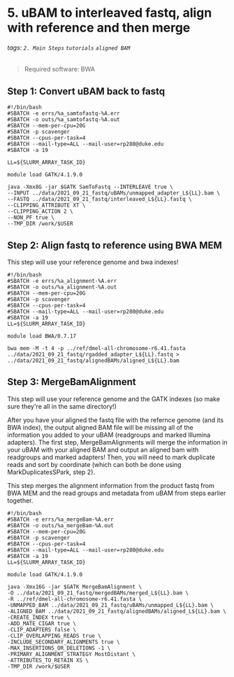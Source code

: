 # 5. uBAM to interleaved fastq, align with reference and then merge 
###### tags: `2. Main Steps` `tutorials` `aligned BAM`
> Required software: BWA

## Step 1: Convert uBAM back to fastq

```
#!/bin/bash
#SBATCH -e errs/%a_samtofastq-%A.err 
#SBATCH -o outs/%a_samtofastq-%A.out 
#SBATCH --mem-per-cpu=20G 
#SBATCH -p scavenger
#SBATCH --cpus-per-task=4 
#SBATCH --mail-type=ALL --mail-user=rp280@duke.edu
#SBATCH -a 19

LL=${SLURM_ARRAY_TASK_ID}

module load GATK/4.1.9.0 

java -Xmx8G -jar $GATK SamToFastq --INTERLEAVE true \
--INPUT ../data/2021_09_21_fastq/uBAMs/unmapped_adapter_L${LL}.bam \
--FASTQ ../data/2021_09_21_fastq/interleaved_L${LL}.fastq \
--CLIPPING_ATTRIBUTE XT \
--CLIPPING_ACTION 2 \
--NON_PF true \
--TMP_DIR /work/$USER
```

## Step 2: Align fastq to reference using BWA MEM

This step will use your reference genome and bwa indexes!

```
#!/bin/bash
#SBATCH -e errs/%a_alignment-%A.err 
#SBATCH -o outs/%a_alignment-%A.out 
#SBATCH --mem-per-cpu=20G 
#SBATCH -p scavenger
#SBATCH --cpus-per-task=4 
#SBATCH --mail-type=ALL --mail-user=rp280@duke.edu
#SBATCH -a 19
LL=${SLURM_ARRAY_TASK_ID}

module load BWA/0.7.17

bwa mem -M -t 4 -p ../ref/dmel-all-chromosome-r6.41.fasta ../data/2021_09_21_fastq/rgadded_adapter_L${LL}.fastq > ../data/2021_09_21_fastq/alignedBAMs/aligned_L${LL}.bam 
```
## Step 3: MergeBamAlignment

This step will use your reference genome and the GATK indexes (so make sure they're all in the same directory!)

After you have your aligned the fastq file with the refernce genome (and its BWA index), the output aligned BAM file will be missing all of the information you added to your uBAM (readgroups and marked Illumina adapters). The first step, MergeBamAlignments will merge the information in your uBAM with your aligned BAM and output an aligned bam with readgroups and marked adapters! Then, you will need to mark duplicate reads and sort by coordinate (which can both be done using MarkDuplicatesSPark, step 2). 

This step merges the alignment information from the product fastq from BWA MEM and the read groups and metadata from uBAM from steps earlier together. 

```
#!/bin/bash
#SBATCH -e errs/%a_mergeBam-%A.err 
#SBATCH -o outs/%a_mergeBam-%A.out 
#SBATCH --mem-per-cpu=20G 
#SBATCH -p scavenger
#SBATCH --cpus-per-task=4 
#SBATCH --mail-type=ALL --mail-user=rp280@duke.edu
#SBATCH -a 19
LL=${SLURM_ARRAY_TASK_ID}

module load GATK/4.1.9.0 

java -Xmx16G -jar $GATK MergeBamAlignment \
-O ../data/2021_09_21_fastq/mergedBAMs/merged_L${LL}.bam \
-R ../ref/dmel-all-chromosome-r6.41.fasta \
-UNMAPPED_BAM ../data/2021_09_21_fastq/uBAMs/unmapped_L${LL}.bam \
-ALIGNED_BAM ../data/2021_09_21_fastq/alignedBAMs/aligned_L${LL}.bam \
-CREATE_INDEX true \
-ADD_MATE_CIGAR true \
-CLIP_ADAPTERS false \
-CLIP_OVERLAPPING_READS true \
-INCLUDE_SECONDARY_ALIGNMENTS true \
-MAX_INSERTIONS_OR_DELETIONS -1 \
-PRIMARY_ALIGNMENT_STRATEGY MostDistant \
-ATTRIBUTES_TO_RETAIN XS \
-TMP_DIR /work/$USER
```




